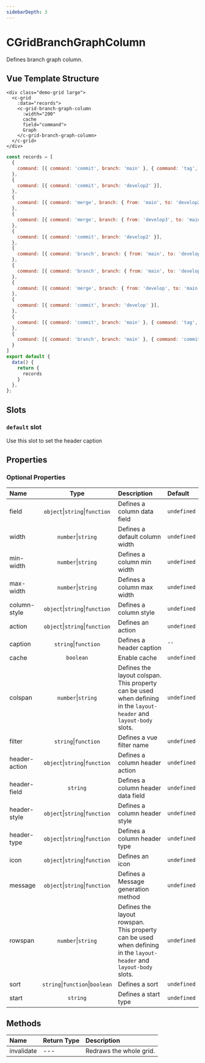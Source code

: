 ```yaml
---
sidebarDepth: 3
---
```


# CGridBranchGraphColumn

Defines branch graph column.

## Vue Template Structure

<code-preview>

```vue
<div class="demo-grid large">
  <c-grid
    :data="records">
    <c-grid-branch-graph-column
      :width="200"
      cache
      field="command">
      Graph
    </c-grid-branch-graph-column>
  </c-grid>
</div>
```

```js
const records = [
  {
    command: [{ command: 'commit', branch: 'main' }, { command: 'tag', branch: 'main', tag: 'v1.1.0' }],
  },
  {
    command: [{ command: 'commit', branch: 'develop2' }],
  },
  {
    command: [{ command: 'merge', branch: { from: 'main', to: 'develop2' } }],
  },
  {
    command: [{ command: 'merge', branch: { from: 'develop3', to: 'main' } }],
  },
  {
    command: [{ command: 'commit', branch: 'develop2' }],
  },
  {
    command: [{ command: 'branch', branch: { from: 'main', to: 'develop3' } }, { command: 'commit', branch: 'develop3' }],
  },
  {
    command: [{ command: 'branch', branch: { from: 'main', to: 'develop2' } }],
  },
  {
    command: [{ command: 'merge', branch: { from: 'develop', to: 'main' } }],
  },
  {
    command: [{ command: 'commit', branch: 'develop' }],
  },
  {
    command: [{ command: 'commit', branch: 'main' }, { command: 'tag', branch: 'main', tag: 'v1.0.0' }, { command: 'branch', branch: { from: 'main', to: 'develop' } }],
  },
  {
    command: [{ command: 'branch', branch: 'main' }, { command: 'commit', branch: 'main' }],
  }
]
export default {
  data() {
    return {
      records
    }
  },
};
```

</code-preview>

## Slots

<!-- SLOT_DEFAULT_START -->

### `default` slot

Use this slot to set the header caption

<!-- SLOT_DEFAULT_END -->

## Properties

<!-- PROPS_TABLE_START -->

### Optional Properties

| Name        | Type    | Description         | Default  |
|:------------|:-------:|:--------------------|:---------|
| field | `object`&#124;`string`&#124;`function`  | Defines a column data field | `undefined` |
| width | `number`&#124;`string`  | Defines a default column width | `undefined` |
| min-width | `number`&#124;`string`  | Defines a column min width | `undefined` |
| max-width | `number`&#124;`string`  | Defines a column max width | `undefined` |
| column-style | `object`&#124;`string`&#124;`function`  | Defines a column style | `undefined` |
| action | `object`&#124;`string`&#124;`function`  | Defines an action | `undefined` |
| caption | `string`&#124;`function`  | Defines a header caption | `''` |
| cache | `boolean`  | Enable cache | `undefined` |
| colspan | `number`&#124;`string`  | Defines the layout colspan.<br>This property can be used when defining in the `layout-header` and `layout-body` slots. | `undefined` |
| filter | `string`&#124;`function`  | Defines a vue filter name | `undefined` |
| header-action | `object`&#124;`string`&#124;`function`  | Defines a column header action | `undefined` |
| header-field | `string`  | Defines a column header data field | `undefined` |
| header-style | `object`&#124;`string`&#124;`function`  | Defines a column header style | `undefined` |
| header-type | `object`&#124;`string`&#124;`function`  | Defines a column header type | `undefined` |
| icon | `object`&#124;`string`&#124;`function`  | Defines an icon | `undefined` |
| message | `object`&#124;`string`&#124;`function`  | Defines a Message generation method | `undefined` |
| rowspan | `number`&#124;`string`  | Defines the layout rowspan.<br>This property can be used when defining in the `layout-header` and `layout-body` slots. | `undefined` |
| sort | `string`&#124;`function`&#124;`boolean`  | Defines a sort | `undefined` |
| start | `string`  | Defines a start type | `undefined` |

<!-- PROPS_TABLE_END -->

## Methods

<!-- METHODS_TABLE_START -->

| Name        | Return Type | Description         |
|:------------|:------------|:--------------------|
| invalidate | --- | Redraws the whole grid. |

<!-- METHODS_TABLE_END -->
